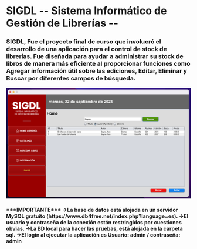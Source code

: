 # SIGDL -- Sistema Informático de Gestión de Librerías --
<h3>SIGDL, Fue el proyecto final de curso que involucró el desarrollo de una aplicación para el control de stock de librerías.
Fue diseñada para ayudar a administrar su stock de libros de manera más eficiente al proporcionar funciones como Agregar información útil sobre las ediciones, Editar, Eliminar y Buscar por diferentes campos de búsqueda.</h3>

![image](https://github.com/gdisciglio/SIGDL/blob/main/src/image/SIGDL_Mockup.png)

<h4>***IMPORTANTE***
->La base de datos está alojada en un servidor MySQL gratuito (https://www.db4free.net/index.php?language=es).
->El usuario y contraseña de la conexión están restringidos por cuestiones obvias. 
->La BD local para hacer las pruebas, está alojada en la carpeta sql.
->El login al ejecutar la aplicación es Usuario: admin / contraseña: admin</h4>
